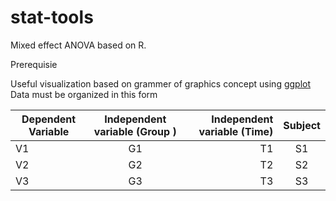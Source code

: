 # stat-tools #
Mixed effect ANOVA based on R. 

Prerequisie


Useful visualization based on grammer of graphics concept using [ggplot](http://ggplot.yhathq.com/) <br/>
Data must be organized in this form <br/>

| Dependent Variable       | Independent variable (Group )         | Independent variable (Time)  | Subject |
| ------------- |:-------------:| -----:|:---------:|
| V1            | G1      |   T1 | S1        |
| V2            | G2      |   T2 | S2        |
| V3            | G3      |   T3 | S3        |
